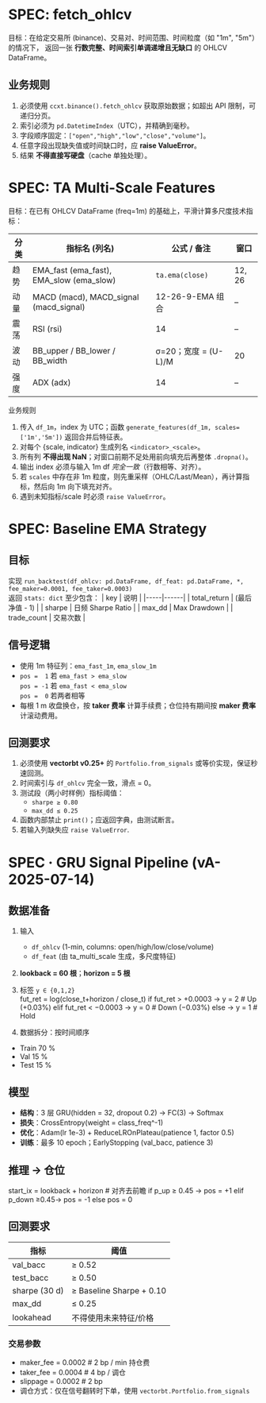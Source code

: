 # SPEC: fetch_ohlcv

目标：在给定交易所 (binance)、交易对、时间范围、时间粒度（如 "1m", "5m"）的情况下，
返回一张 **行数完整、时间索引单调递增且无缺口** 的 OHLCV DataFrame。

## 业务规则
1. 必须使用 `ccxt.binance().fetch_ohlcv` 获取原始数据；如超出 API 限制，可递归分页。
2. 索引必须为 `pd.DatetimeIndex`（UTC），并精确到毫秒。
3. 字段顺序固定：`["open","high","low","close","volume"]`。
4. 任意字段出现缺失值或时间缺口时，应 **raise ValueError**。
5. 结果 **不得直接写硬盘**（cache 单独处理）。

# SPEC: TA Multi-Scale Features

目标：在已有 OHLCV DataFrame (freq=1m) 的基础上，平滑计算多尺度技术指标：

| 分类 | 指标名 (列名) | 公式 / 备注 | 窗口 |
|------|--------------|-------------|------|
| 趋势 | EMA_fast (ema_fast), EMA_slow (ema_slow) | `ta.ema(close)` | 12, 26 |
| 动量 | MACD (macd), MACD_signal (macd_signal) | 12-26-9-EMA 组合 | – |
| 震荡 | RSI (rsi) | 14 | – |
| 波动 | BB_upper / BB_lower / BB_width | σ=20；宽度 = (U-L)/M | 20 |
| 强度 | ADX (adx) | 14 | – |

业务规则  
1. 传入 `df_1m`，index 为 UTC；函数 `generate_features(df_1m, scales=['1m','5m'])` 返回合并后特征表。  
2. 对每个 {scale, indicator} 生成列名 `<indicator>_<scale>`。  
3. 所有列 **不得出现 NaN**；对窗口前期不足处用前向填充后再整体 `.dropna()`。  
4. 输出 index 必须与输入 1m df *完全一致*（行数相等、对齐）。  
5. 若 `scales` 中存在非 1m 粒度，则先重采样（OHLC/Last/Mean），再计算指标，然后向 1m 向下填充对齐。  
6. 遇到未知指标/scale 时必须 `raise ValueError`。  

# SPEC: Baseline EMA Strategy

## 目标
实现 `run_backtest(df_ohlcv: pd.DataFrame, df_feat: pd.DataFrame, *, fee_maker=0.0001, fee_taker=0.0003)`  
返回 `stats: dict` 至少包含：
| key | 说明 |
|-----|------|
| total_return | (最后净值 - 1) |
| sharpe | 日频 Sharpe Ratio |
| max_dd | Max Drawdown |
| trade_count | 交易次数 |

## 信号逻辑
- 使用 1m 特征列：`ema_fast_1m`, `ema_slow_1m`
- `pos =  1` 若 `ema_fast > ema_slow`  
  `pos = -1` 若 `ema_fast < ema_slow`  
  `pos =  0` 若两者相等
- 每根 1 m 收盘换仓，按 **taker 费率** 计算手续费；仓位持有期间按 **maker 费率** 计滚动费用。

## 回测要求
1. 必须使用 **vectorbt v0.25+** 的 `Portfolio.from_signals` 或等价实现，保证秒速回测。
2. 时间索引与 `df_ohlcv` 完全一致，滑点 = 0。
3. 测试段（两小时样例）指标阈值：  
   - `sharpe ≥ 0.80`  
   - `max_dd ≤ 0.25`
4. 函数内部禁止 `print()`；应返回字典，由测试断言。
5. 若输入列缺失应 `raise ValueError`.

# SPEC · GRU Signal Pipeline  (vA-2025-07-14)

## 数据准备
1. 输入  
   - `df_ohlcv` (1-min, columns: open/high/low/close/volume)  
   - `df_feat` (由 ta_multi_scale 生成，多尺度特征)
2. **lookback = 60 根**；**horizon = 5 根**  
3. 标签 `y ∈ {0,1,2}`  
fut_ret = log(close_t+horizon / close_t)
if fut_ret > +0.0003 → y = 2 # Up (+0.03%)
elif fut_ret < −0.0003 → y = 0 # Down (−0.03%)
else → y = 1 # Hold

4. 数据拆分：按时间顺序  
- Train 70 %  
- Val   15 %  
- Test  15 %

## 模型
- **结构**：3 层 GRU(hidden = 32, dropout 0.2) → FC(3) → Softmax  
- **损失**：CrossEntropy(weight = class_freq^-1)  
- **优化**：Adam(lr 1e-3) + ReduceLROnPlateau(patience 1, factor 0.5)  
- **训练**：最多 10 epoch；EarlyStopping (val_bacc, patience 3)

## 推理 → 仓位
start_ix = lookback + horizon # 对齐去前瞻
if p_up ≥ 0.45 → pos = +1
elif p_down ≥0.45→ pos = -1
else pos = 0


## 回测要求
| 指标 | 阈值 |
|------|------|
| val_bacc | ≥ 0.52 |
| test_bacc | ≥ 0.50 |
| sharpe (30 d) | ≥ Baseline Sharpe + 0.10 |
| max_dd | ≤ 0.25 |
| lookahead | 不得使用未来特征/价格 |

### 交易参数  
- maker_fee = 0.0002   # 2 bp / min 持仓费  
- taker_fee = 0.0004   # 4 bp / 调仓  
- slippage  = 0.0002   # 2 bp
- 调仓方式：仅在信号翻转时下单，使用 `vectorbt.Portfolio.from_signals`
